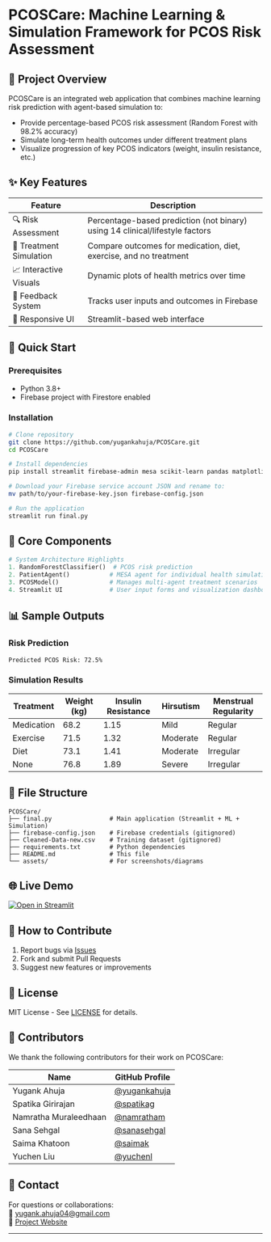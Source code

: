 # PCOSCare: Machine Learning & Simulation Framework for PCOS Risk Assessment

## 🎯 Project Overview
PCOSCare is an integrated web application that combines machine learning risk prediction with agent-based simulation to:
- Provide percentage-based PCOS risk assessment (Random Forest with 98.2% accuracy)
- Simulate long-term health outcomes under different treatment plans
- Visualize progression of key PCOS indicators (weight, insulin resistance, etc.)

## ✨ Key Features
| Feature | Description |
|---------|-------------|
| 🔍 Risk Assessment | Percentage-based prediction (not binary) using 14 clinical/lifestyle factors |
| 🧪 Treatment Simulation | Compare outcomes for medication, diet, exercise, and no treatment |
| 📈 Interactive Visuals | Dynamic plots of health metrics over time |
| 🔄 Feedback System | Tracks user inputs and outcomes in Firebase |
| 📱 Responsive UI | Streamlit-based web interface |

## 🚀 Quick Start

### Prerequisites
- Python 3.8+
- Firebase project with Firestore enabled

### Installation
```bash
# Clone repository
git clone https://github.com/yugankahuja/PCOSCare.git
cd PCOSCare

# Install dependencies
pip install streamlit firebase-admin mesa scikit-learn pandas matplotlib numpy

# Download your Firebase service account JSON and rename to:
mv path/to/your-firebase-key.json firebase-config.json

# Run the application
streamlit run final.py
```

## 🧩 Core Components
```python
# System Architecture Highlights
1. RandomForestClassifier()  # PCOS risk prediction
2. PatientAgent()           # MESA agent for individual health simulation  
3. PCOSModel()              # Manages multi-agent treatment scenarios
4. Streamlit UI             # User input forms and visualization dashboard
```

## 📊 Sample Outputs
### Risk Prediction
```
Predicted PCOS Risk: 72.5%
```

### Simulation Results
| Treatment | Weight (kg) | Insulin Resistance | Hirsutism | Menstrual Regularity |
|-----------|-------------|--------------------|-----------|----------------------|
| Medication | 68.2 | 1.15 | Mild | Regular |
| Exercise | 71.5 | 1.32 | Moderate | Regular |
| Diet | 73.1 | 1.41 | Moderate | Irregular |
| None | 76.8 | 1.89 | Severe | Irregular |

## 📂 File Structure
```
PCOSCare/
├── final.py                # Main application (Streamlit + ML + Simulation)
├── firebase-config.json    # Firebase credentials (gitignored)
├── Cleaned-Data-new.csv    # Training dataset (gitignored)
├── requirements.txt        # Python dependencies
├── README.md               # This file
└── assets/                 # For screenshots/diagrams
```

## 🌐 Live Demo
[![Open in Streamlit](https://static.streamlit.io/badges/streamlit_badge_black_white.svg)](https://your-streamlit-app-url.com)

## 🤝 How to Contribute
1. Report bugs via [Issues](https://github.com/yugankahuja/PCOSCare/issues)
2. Fork and submit Pull Requests
3. Suggest new features or improvements

## 📜 License
MIT License - See [LICENSE](LICENSE) for details.

## 👥 Contributors
We thank the following contributors for their work on PCOSCare:

| Name                  | GitHub Profile |
|-----------------------|----------------|
| Yugank Ahuja          | [@yugankahuja](https://github.com/yugankahuja) |
| Spatika Girirajan     | [@spatikag](https://github.com/spatikag) |
| Namratha Muraleedhaan | [@namratham](https://github.com/namratham) |
| Sana Sehgal           | [@sanasehgal](https://github.com/sanasehgal) |
| Saima Khatoon         | [@saimak](https://github.com/saimak) |
| Yuchen Liu            | [@yuchenl](https://github.com/yuchenl) |


## 📧 Contact
For questions or collaborations:  
📩 yugank.ahuja04@gmail.com  
🔗 [Project Website](https://your-project-site.com)

---
